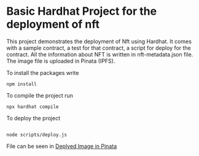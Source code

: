 # Basic Hardhat Project for the deployment of nft

This project demonstrates the deployment of Nft using Hardhat. It comes with a sample contract, a test for that contract, a script for deploy for the contract. All the information about NFT is written in nft-metadata.json file. The image file is uploaded in Pinata (IPFS).

To install the packages write 
```
npm install
```

To compile the project run
```
npx hardhat compile
```
To deploy the project
```

node scripts/deploy.js
```

File can be seen in 
[Deplyed Image in Pinata](https://gateway.pinata.cloud/ipfs/QmRZuG3FWhadwSuP98xAvGvP6qw5y1sTmK1QRn31ykZyMe)
